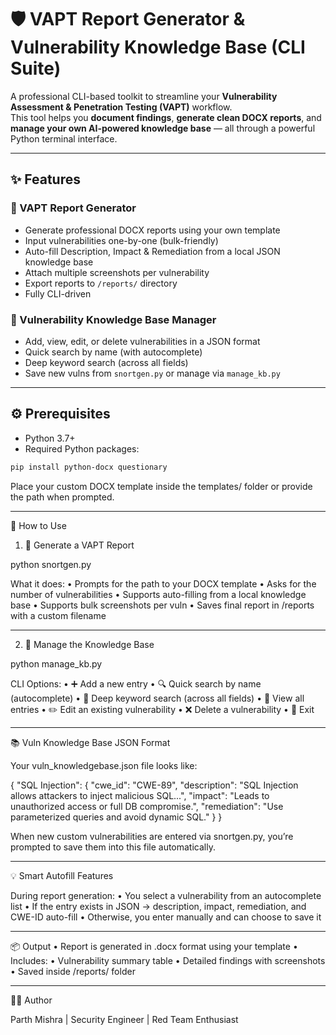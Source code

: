 # 🛡️ VAPT Report Generator & Vulnerability Knowledge Base (CLI Suite)

A professional CLI-based toolkit to streamline your **Vulnerability Assessment & Penetration Testing (VAPT)** workflow.  
This tool helps you **document findings**, **generate clean DOCX reports**, and **manage your own AI-powered knowledge base** — all through a powerful Python terminal interface.

---

## ✨ Features

### 📄 VAPT Report Generator
- Generate professional DOCX reports using your own template
- Input vulnerabilities one-by-one (bulk-friendly)
- Auto-fill Description, Impact & Remediation from a local JSON knowledge base
- Attach multiple screenshots per vulnerability
- Export reports to `/reports/` directory
- Fully CLI-driven

### 🧠 Vulnerability Knowledge Base Manager
- Add, view, edit, or delete vulnerabilities in a JSON format
- Quick search by name (with autocomplete)
- Deep keyword search (across all fields)
- Save new vulns from `snortgen.py` or manage via `manage_kb.py`

---

## ⚙️ Prerequisites

- Python 3.7+
- Required Python packages:

```bash
pip install python-docx questionary
```
Place your custom DOCX template inside the templates/ folder or provide the path when prompted.

---

🚀 How to Use

1. 📄 Generate a VAPT Report

python snortgen.py

What it does:
	•	Prompts for the path to your DOCX template
	•	Asks for the number of vulnerabilities
	•	Supports auto-filling from a local knowledge base
	•	Supports bulk screenshots per vuln
	•	Saves final report in /reports with a custom filename

---

2. 🧠 Manage the Knowledge Base

python manage_kb.py

CLI Options:
	•	➕ Add a new entry
	•	🔍 Quick search by name (autocomplete)
	•	🧠 Deep keyword search (across all fields)
	•	📖 View all entries
	•	✏️ Edit an existing vulnerability
	•	❌ Delete a vulnerability
	•	🚪 Exit

---

📚 Vuln Knowledge Base JSON Format

Your vuln_knowledgebase.json file looks like:

{
  "SQL Injection": {
    "cwe_id": "CWE-89",
    "description": "SQL Injection allows attackers to inject malicious SQL...",
    "impact": "Leads to unauthorized access or full DB compromise.",
    "remediation": "Use parameterized queries and avoid dynamic SQL."
  }
}

When new custom vulnerabilities are entered via snortgen.py, you’re prompted to save them into this file automatically.

---

💡 Smart Autofill Features

During report generation:
	•	You select a vulnerability from an autocomplete list
	•	If the entry exists in JSON → description, impact, remediation, and CWE-ID auto-fill
	•	Otherwise, you enter manually and can choose to save it

---

📦 Output
	•	Report is generated in .docx format using your template
	•	Includes:
	•	Vulnerability summary table
	•	Detailed findings with screenshots
	•	Saved inside /reports/ folder

---

👨‍💻 Author

Parth Mishra | 
Security Engineer | Red Team Enthusiast

